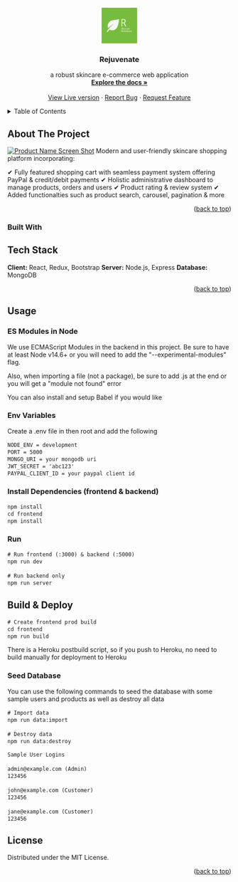 <!-- PROJECT LOGO -->
<br />
<div align="center">
  <a href="https://github.com/thetechgeeek/Rejuvenate">
    <img src="logo_rejuvenate.jpg" alt="Logo" width="80" height="80">
  </a>

<h3 align="center">Rejuvenate</h3>

  <p align="center">
    a robust skincare e-commerce web application
    <br />
    <a href="https://github.com/thetechgeeek/Rejuvenate"><strong>Explore the docs »</strong></a>
    <br />
    <br />
    <a href="https://rejuvenate0.herokuapp.com/">View Live version</a>
    ·
    <a href="https://github.com/thetechgeeek/Rejuvenate/issues">Report Bug</a>
    ·
    <a href="https://github.com/thetechgeeek/Rejuvenate/issues">Request Feature</a>
  </p>
</div>



<!-- TABLE OF CONTENTS -->
<details>
  <summary>Table of Contents</summary>
  <ol>
    <li>
      <a href="#about-the-project">About The Project</a>
      <ul>
        <li><a href="#built-with">Built With</a></li>
      </ul>
    </li>
    <li>
      <a href="#getting-started">Getting Started</a>
      <ul>
        <li><a href="#prerequisites">Prerequisites</a></li>
        <li><a href="#installation">Installation</a></li>
      </ul>
    </li>
    <li><a href="#usage">Usage</a></li>
    <li><a href="#contributing">Contributing</a></li>
    <li><a href="#license">License</a></li>
    <li><a href="#contact">Contact</a></li>
    <li><a href="#acknowledgments">Acknowledgments</a></li>
  </ol>
</details>



<!-- ABOUT THE PROJECT -->
## About The Project

[![Product Name Screen Shot][product-screenshot]](https://rejuvenate0.herokuapp.com/)
Modern and user-friendly skincare shopping platform incorporating:

✔ Fully featured shopping cart with seamless payment system offering PayPal & credit/debit payments
✔ Holistic administrative dashboard to manage products, orders and users
✔ Product rating & review system
✔ Added functionalties such as product search, carousel, pagination & more

<p align="right">(<a href="#top">back to top</a>)</p>



### Built With

## Tech Stack

**Client:** React, Redux, Bootstrap
**Server:** Node.js, Express
**Database:** MongoDB

<p align="right">(<a href="#top">back to top</a>)</p>


<!-- USAGE EXAMPLES -->
## Usage

### ES Modules in Node

We use ECMAScript Modules in the backend in this project. Be sure to have at least Node v14.6+ or you will need to add the "--experimental-modules" flag.

Also, when importing a file (not a package), be sure to add .js at the end or you will get a "module not found" error

You can also install and setup Babel if you would like

### Env Variables

Create a .env file in then root and add the following

```
NODE_ENV = development
PORT = 5000
MONGO_URI = your mongodb uri
JWT_SECRET = 'abc123'
PAYPAL_CLIENT_ID = your paypal client id
```

### Install Dependencies (frontend & backend)

```
npm install
cd frontend
npm install
```

### Run

```
# Run frontend (:3000) & backend (:5000)
npm run dev

# Run backend only
npm run server
```

## Build & Deploy

```
# Create frontend prod build
cd frontend
npm run build
```

There is a Heroku postbuild script, so if you push to Heroku, no need to build manually for deployment to Heroku

### Seed Database

You can use the following commands to seed the database with some sample users and products as well as destroy all data

```
# Import data
npm run data:import

# Destroy data
npm run data:destroy
```

```
Sample User Logins

admin@example.com (Admin)
123456

john@example.com (Customer)
123456

jane@example.com (Customer)
123456
```


<!-- LICENSE -->
## License

Distributed under the MIT License.

<p align="right">(<a href="#top">back to top</a>)</p>


<!-- MARKDOWN LINKS & IMAGES -->
[product-screenshot]: main_rejuvenate.gif
